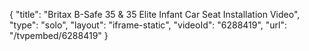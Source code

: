 {
    "title": "Britax B-Safe 35 & 35 Elite Infant Car Seat Installation Video",
    "type": "solo",
    "layout": "iframe-static",
    "videoId": "6288419",
    "url": "\/tvpembed\/6288419"
}